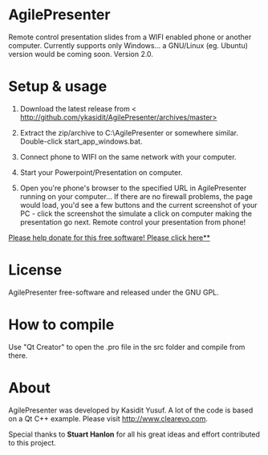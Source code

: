 AgilePresenter
==============
Remote control presentation slides from a WIFI enabled phone or another computer. Currently supports only Windows... a GNU/Linux (eg. Ubuntu) version would be coming soon. Version 2.0.

Setup & usage
=============
1. Download the latest release from <
http://github.com/ykasidit/AgilePresenter/archives/master>

2. Extract the zip/archive to C:\AgilePresenter or somewhere similar. Double-click start_app_windows.bat.

3. Connect phone to WIFI on the same network with your computer.

4. Start your Powerpoint/Presentation on computer.

4. Open you're phone's browser to the specified URL in AgilePresenter running on your computer...  If there are no firewall problems, the page would load, you'd see a few buttons and the current screenshot of your PC - click the screenshot the simulate a click on computer making the presentation go next. Remote control your presentation from phone!

[Please help donate for this free software! Please click here**](https://www.paypal.com/cgi-bin/webscr?cmd=_s-xclick&hosted_button_id=8300244)

License
=======
AgilePresenter free-software and released under the GNU GPL.

How to compile
==============
Use "Qt Creator" to open the .pro file in the src folder and compile from there.

About
=========
AgilePresenter was developed by Kasidit Yusuf. A lot of the code is based on a Qt C++ example. Please visit <http://www.clearevo.com>.

Special thanks to **Stuart Hanlon** for all his great ideas and effort contributed to this project.

